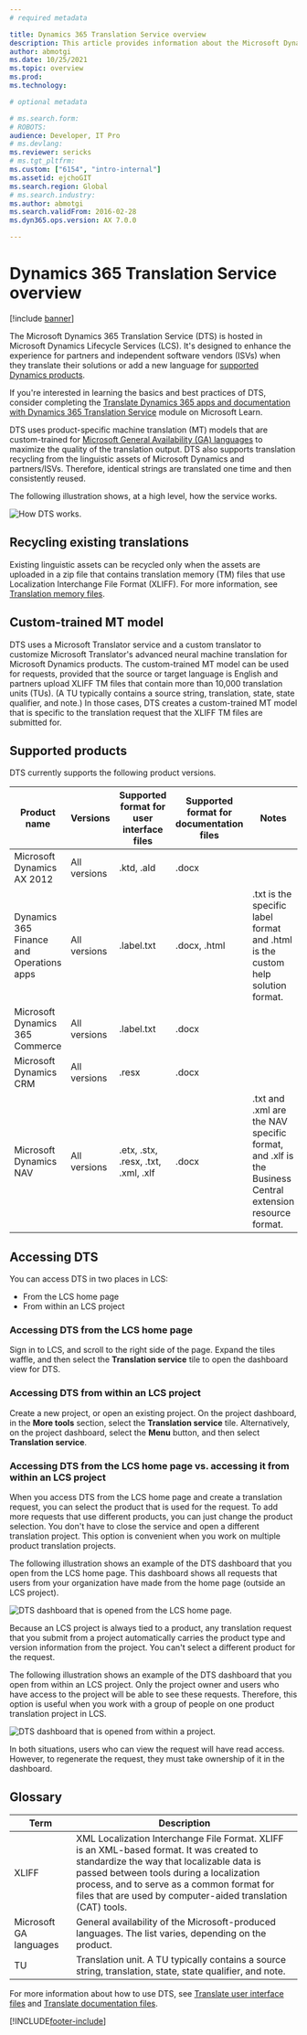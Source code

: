 ```yaml
---
# required metadata

title: Dynamics 365 Translation Service overview
description: This article provides information about the Microsoft Dynamics 365 Translation Service (DTS).
author: abmotgi
ms.date: 10/25/2021
ms.topic: overview
ms.prod: 
ms.technology: 

# optional metadata

# ms.search.form: 
# ROBOTS: 
audience: Developer, IT Pro
# ms.devlang: 
ms.reviewer: sericks
# ms.tgt_pltfrm: 
ms.custom: ["6154", "intro-internal"]
ms.assetid: ejchoGIT
ms.search.region: Global
# ms.search.industry: 
ms.author: abmotgi
ms.search.validFrom: 2016-02-28
ms.dyn365.ops.version: AX 7.0.0

---
```


# Dynamics 365 Translation Service overview

[!include [banner](../includes/banner.md)]

The Microsoft Dynamics 365 Translation Service (DTS) is hosted in Microsoft Dynamics Lifecycle Services (LCS). It's designed to enhance the experience for partners and independent software vendors (ISVs) when they translate their solutions or add a new language for [supported Dynamics products](./translation-service-overview.md#supported-products).

If you're interested in learning the basics and best practices of DTS, consider completing the [Translate Dynamics 365 apps and documentation with Dynamics 365 Translation Service](/learn/modules/dynamics-translation-service/) module on Microsoft Learn.

DTS uses product-specific machine translation (MT) models that are custom-trained for [Microsoft General Availability (GA) languages](./translation-service-overview.md#glossary) to maximize the quality of the translation output. DTS also supports translation recycling from the linguistic assets of Microsoft Dynamics and partners/ISVs. Therefore, identical strings are translated one time and then consistently reused.

The following illustration shows, at a high level, how the service works.

![How DTS works.](./media/dts-overview.png "How DTS works")

## Recycling existing translations
Existing linguistic assets can be recycled only when the assets are uploaded in a zip file that contains translation memory (TM) files that use Localization Interchange File Format (XLIFF). For more information, see [Translation memory files](./use-translation-service-tm.md).

## Custom-trained MT model
DTS uses a Microsoft Translator service and a custom translator to customize Microsoft Translator's advanced neural machine translation for Microsoft Dynamics products. The custom-trained MT model can be used for requests, provided that the source or target language is English and partners upload XLIFF TM files that contain more than 10,000 translation units (TUs). (A TU typically contains a source string, translation, state, state qualifier, and note.) In those cases, DTS creates a custom-trained MT model that is specific to the translation request that the XLIFF TM files are submitted for.


## Supported products
DTS currently supports the following product versions.

| Product name | Versions | Supported format for user interface files | Supported format for documentation files | Notes |
|--------------|----------|-------------------------------------------|------------------------------------------|-------|
| Microsoft Dynamics AX 2012 | All versions | .ktd, .ald | .docx | |
| Dynamics 365 Finance and Operations apps | All versions | .label.txt | .docx, .html | .txt is the specific label format and .html is the custom help solution format. |
| Microsoft Dynamics 365 Commerce | All versions | .label.txt | .docx | |
| Microsoft Dynamics CRM | All versions | .resx | .docx | |
| Microsoft Dynamics NAV | All versions | .etx, .stx, .resx, .txt, .xml, .xlf | .docx | .txt and .xml are the NAV specific format, and .xlf is the Business Central extension resource format. |

## Accessing DTS
You can access DTS in two places in LCS:

- From the LCS home page
- From within an LCS project

### Accessing DTS from the LCS home page
Sign in to LCS, and scroll to the right side of the page. Expand the tiles waffle, and then select the **Translation service** tile to open the dashboard view for DTS.

### Accessing DTS from within an LCS project
Create a new project, or open an existing project. On the project dashboard, in the **More tools** section, select the **Translation service** tile. Alternatively, on the project dashboard, select the **Menu** button, and then select **Translation service**.

### Accessing DTS from the LCS home page vs. accessing it from within an LCS project
When you access DTS from the LCS home page and create a translation request, you can select the product that is used for the request. To add more requests that use different products, you can just change the product selection. You don't have to close the service and open a different translation project. This option is convenient when you work on multiple product translation projects.


The following illustration shows an example of the DTS dashboard that you open from the LCS home page. This dashboard shows all requests that users from your organization have made from the home page (outside an LCS project). 

![DTS dashboard that is opened from the LCS home page.](./media/dts-home-dashboard.png "DTS dashboard that is opened from the LCS home page")

Because an LCS project is always tied to a product, any translation request that you submit from a project automatically carries the product type and version information from the project. You can't select a different product for the request. 

The following illustration shows an example of the DTS dashboard that you open from within an LCS project. Only the project owner and users who have access to the project will be able to see these requests. Therefore, this option is useful when you work with a group of people on one product translation project in LCS. 

![DTS dashboard that is opened from within a project.](./media/dts-project-dashboard.png "DTS dashboard that is opened from within a project")

In both situations, users who can view the request will have read access. However, to regenerate the request, they must take ownership of it in the dashboard.

## Glossary

| Term | Description |
|------|-------------|
| XLIFF | XML Localization Interchange File Format. XLIFF is an XML-based format. It was created to standardize the way that localizable data is passed between tools during a localization process, and to serve as a common format for files that are used by computer-aided translation (CAT) tools. |
| Microsoft GA languages | General availability of the Microsoft-produced languages. The list varies, depending on the product. |
| TU | Translation unit. A TU typically contains a source string, translation, state, state qualifier, and note. |


For more information about how to use DTS, see [Translate user interface files](use-translation-service.md) and [Translate documentation files](use-translation-service-ua.md).



[!INCLUDE[footer-include](../../../includes/footer-banner.md)]
